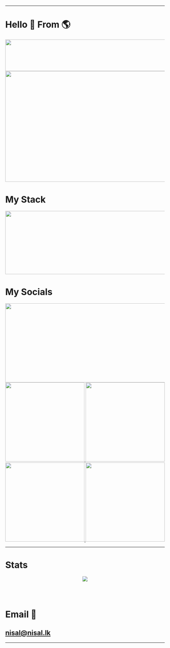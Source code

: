 <hr>
<div align="start">
  <h1>Hello 👋 From 🌎 </h1>
</div>



<div align="center">
  <a href="https://codepen.io/Mooncaque/pen/xxedWOV" target="_blank" rel="noopener noreferrer">
         <img src="https://github-card-orpin.vercel.app/api/githubCard" width="1000" height="100" />
  </a>
</div>

<div align="center">
      <a href="https://nisal.lk" target="_blank" rel="noopener noreferrer">
        <img src="https://nisalintro.vercel.app/api/MyName" width="1000" height="350" />
      </a>
</div>

<div align="start">
  <h1>My Stack </h1>
</div>

<div align="center">
    <a href="https://nisal.lk" target="_blank" rel="noopener noreferrer">
        <img src="https://reactlogo.vercel.app/api/ReactLogo" width="10000" height="200" />
    </a>
</div>

<div align="start">
  <h1>My Socials </h1>
</div>




<div align="start">
  <a href="https://linkedin.com/in/nisal-herath" target="_blank" rel="noopener noreferrer">
        <img src="https://linked-navy.vercel.app/api/LinkedIn"   width="10000" height="250" />
  </a>
  <a href="https://nisal.lk" target="_blank" rel="noopener noreferrer">
        <img src="https://global-logo.vercel.app/api/GlobalLogo"   height="250" />
  </a>
  <a href="https://facebook.com/mooncaque" target="_blank" rel="noopener noreferrer">
    <img src="https://cociallogo.vercel.app/api/SocialLogo"  height="250" />
  </a>
  <a href="https://instagram.com/mooncaque" target="_blank" rel="noopener noreferrer">
    <img src="https://instalogo.vercel.app/api/InstaLogo"  height="250" />
  </a>
  <a href="https://x.com/artnisal" target="_blank" rel="noopener noreferrer">
        <img src="https://xlogo.vercel.app/api/XLogo"   height="250" />
  </a>
</div>

---
<div align="start">
  <h1>Stats </h1>
</div>
<div align="center">
  
![](https://github-readme-streak-stats.herokuapp.com/?user=nisalherath&theme=dark&hide_border=false)<br/>

</div>
<br>
<br>

# Email 📧 
## nisal@nisal.lk

<hr>



